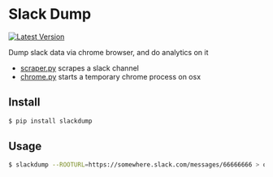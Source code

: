 # Slack Dump

[![Latest Version](https://img.shields.io/pypi/v/slackdump.svg)](https://pypi.python.org/pypi/slackdump)

Dump slack data via chrome browser, and do analytics on it

* [scraper.py](slackdump/scraper.py) scrapes a slack channel
* [chrome.py](slackdump/chrome.py) starts a temporary chrome process on osx


## Install

```bash
$ pip install slackdump
```

## Usage

```bash
$ slackdump --ROOTURL=https://somewhere.slack.com/messages/66666666 > output.json
```

